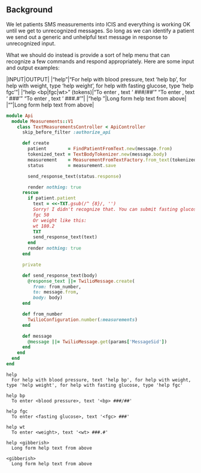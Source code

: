 ## Background
We let patients SMS measurements into ICIS and everything is working OK until
we get to unrecognized messages. So long as we can identify a patient we send
out a generic and unhelpful text message in response to unrecognized input.

What we should do instead is provide a sort of help menu that can recognize a
few commands and respond appropriately. Here are some input and output examples:

|INPUT|OUTPUT|
|“help”|“For help with blood pressure, text ‘help bp’, for help with weight, type ‘help weight’, for help with fasting glucose, type ‘help fgc’”|
|“help <bp|fgc|wt>” (tokens)|“To enter <blood pressure>, text ‘<bp> ###/##’”
                             “To enter <fasting glucose>, text ‘<fgc> ###’”
                             “To enter <weight>, text ‘<wt> ###.#’”|
|“help <gibberish>”|Long form help text from above|
|“<gibberish>”|Long form help text from above|


```ruby
module Api
  module Measurements::V1
    class TextMeasurementsController < ApiController
      skip_before_filter :authorize_api

      def create
        patient        = FindPatientFromText.new(message.from)
        tokenized_text = TextBodyTokenizer.new(message.body)
        measurement    = MeasurementFromTextFactory.from_text(tokenized_text, patient)
        status         = measurement.save

        send_response_text(status.response)

        render nothing: true
      rescue
        if patient.patient
          text = <<-TXT.gsub(/^ {8}/, '')
          Sorry! I didn't recognize that. You can submit fasting glucose like this:
          fgc 50
          Or weight like this:
          wt 180.2
          TXT
          send_response_text(text)
        end
        render nothing: true
      end

      private

      def send_response_text(body)
        @response_text ||= TwilioMessage.create(
          from: from_number,
          to: message.from,
          body: body)
      end

      def from_number
        TwilioConfiguration.number(:measurements)
      end

      def message
        @message ||= TwilioMessage.get(params['MessageSid'])
      end
    end
  end
end
```

```
help
  For help with blood pressure, text 'help bp', for help with weight, type 'help weight', for help with fasting glucose, type 'help fgc'

help bp
  To enter <blood pressure>, text '<bp> ###/##'

help fgc
  To enter <fasting glucose>, text '<fgc> ###'

help wt
  To enter <weight>, text '<wt> ###.#'

help <gibberish>
  Long form help text from above

<gibberish>
  Long form help text from above
```
